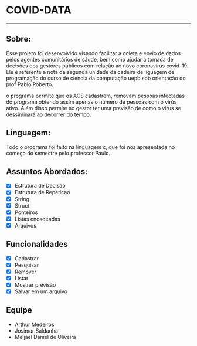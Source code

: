 # COVID-DATA
---
## Sobre:

   Esse projeto foi desenvolvido visando facilitar a coleta e envio de 
dados pelos agentes comunitários de sáude, bem como ajudar a tomada de 
decisões dos gestores públicos com relação ao novo coronavirus covid-19. 
Ele é referente a nota da segunda unidade da cadeira de liguagem de
programação do curso de ciencia da computação uepb sob orientação do 
prof Pablo Roberto.

   o programa permite que os ACS cadastrem, removam pessoas infectadas do
programa obtendo assim apenas o número de pessoas com o virús ativo. Além
disso permite ao gestor ter uma previsão de como o virus se dessiminará ao 
decorrer do tempo.

## Linguagem:

   Todo o programa foi feito na linguagem c, que foi nos apresentada no
começo do semestre pelo professor Paulo.

## Assuntos Abordados:

- [x] Estrutura de Decisão
- [x] Estrutura de Repeticao
- [x] String
- [x] Struct
- [x] Ponteiros
- [x] Listas encadeadas
- [x] Arquivos

## Funcionalidades 

- [x] Cadastrar
- [x] Pesquisar
- [x] Remover
- [x] Listar
- [x] Mostrar previsão
- [x] Salvar em um arquivo

## Equipe

* Arthur Medeiros
* Josimar Saldanha
* Meljael Daniel de Oliveira

